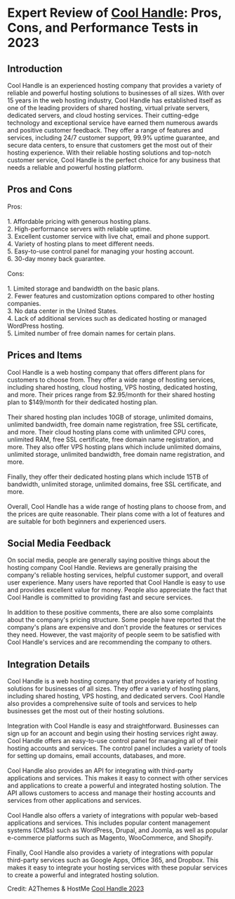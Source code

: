 <h1>Expert Review of <a href="https://a2themes.com/cool-handle-reviews">Cool Handle</a>: Pros, Cons, and Performance Tests in 2023</h1>
<h2>Introduction</h2>
Cool Handle is an experienced hosting company that provides a variety of reliable and powerful hosting solutions to businesses of all sizes. With over 15 years in the web hosting industry, Cool Handle has established itself as one of the leading providers of shared hosting, virtual private servers, dedicated servers, and cloud hosting services. Their cutting-edge technology and exceptional service have earned them numerous awards and positive customer feedback. They offer a range of features and services, including 24/7 customer support, 99.9% uptime guarantee, and secure data centers, to ensure that customers get the most out of their hosting experience. With their reliable hosting solutions and top-notch customer service, Cool Handle is the perfect choice for any business that needs a reliable and powerful hosting platform.
<h2>Pros and Cons</h2>
Pros:<br><br>1. Affordable pricing with generous hosting plans.<br>2. High-performance servers with reliable uptime.<br>3. Excellent customer service with live chat, email and phone support.<br>4. Variety of hosting plans to meet different needs.<br>5. Easy-to-use control panel for managing your hosting account.<br>6. 30-day money back guarantee.<br><br>Cons:<br><br>1. Limited storage and bandwidth on the basic plans.<br>2. Fewer features and customization options compared to other hosting companies.<br>3. No data center in the United States.<br>4. Lack of additional services such as dedicated hosting or managed WordPress hosting.<br>5. Limited number of free domain names for certain plans.
<h2>Prices and Items</h2>
Cool Handle is a web hosting company that offers different plans for customers to choose from. They offer a wide range of hosting services, including shared hosting, cloud hosting, VPS hosting, dedicated hosting, and more. Their prices range from $2.95/month for their shared hosting plan to $149/month for their dedicated hosting plan. <br><br>Their shared hosting plan includes 10GB of storage, unlimited domains, unlimited bandwidth, free domain name registration, free SSL certificate, and more. Their cloud hosting plans come with unlimited CPU cores, unlimited RAM, free SSL certificate, free domain name registration, and more. They also offer VPS hosting plans which include unlimited domains, unlimited storage, unlimited bandwidth, free domain name registration, and more. <br><br>Finally, they offer their dedicated hosting plans which include 15TB of bandwidth, unlimited storage, unlimited domains, free SSL certificate, and more. <br><br>Overall, Cool Handle has a wide range of hosting plans to choose from, and the prices are quite reasonable. Their plans come with a lot of features and are suitable for both beginners and experienced users.
<h2>Social Media Feedback</h2>
On social media, people are generally saying positive things about the hosting company Cool Handle. Reviews are generally praising the company's reliable hosting services, helpful customer support, and overall user experience. Many users have reported that Cool Handle is easy to use and provides excellent value for money. People also appreciate the fact that Cool Handle is committed to providing fast and secure services.<br><br>In addition to these positive comments, there are also some complaints about the company's pricing structure. Some people have reported that the company's plans are expensive and don't provide the features or services they need. However, the vast majority of people seem to be satisfied with Cool Handle's services and are recommending the company to others.
<h2>Integration Details</h2>
Cool Handle is a web hosting company that provides a variety of hosting solutions for businesses of all sizes. They offer a variety of hosting plans, including shared hosting, VPS hosting, and dedicated servers. Cool Handle also provides a comprehensive suite of tools and services to help businesses get the most out of their hosting solutions.<br><br>Integration with Cool Handle is easy and straightforward. Businesses can sign up for an account and begin using their hosting services right away. Cool Handle offers an easy-to-use control panel for managing all of their hosting accounts and services. The control panel includes a variety of tools for setting up domains, email accounts, databases, and more.<br><br>Cool Handle also provides an API for integrating with third-party applications and services. This makes it easy to connect with other services and applications to create a powerful and integrated hosting solution. The API allows customers to access and manage their hosting accounts and services from other applications and services.<br><br>Cool Handle also offers a variety of integrations with popular web-based applications and services. This includes popular content management systems (CMSs) such as WordPress, Drupal, and Joomla, as well as popular e-commerce platforms such as Magento, WooCommerce, and Shopify.<br><br>Finally, Cool Handle also provides a variety of integrations with popular third-party services such as Google Apps, Office 365, and Dropbox. This makes it easy to integrate your hosting services with these popular services to create a powerful and integrated hosting solution.
<p>Credit: A2Themes & HostMe <a href="https://a2themes.com/cool-handle-reviews">Cool Handle 2023</a></p>